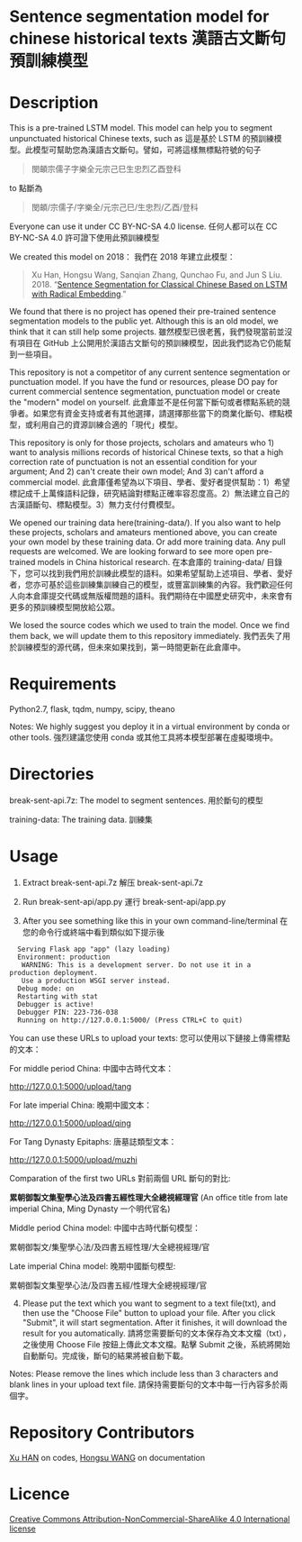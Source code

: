 # Sentence segmentation model for chinese historical texts 漢語古文斷句預訓練模型

# Description

This is a pre-trained LSTM model. This model can help you to segment unpunctuated historical Chinese texts, such as 這是基於 LSTM 的預訓練模型。此模型可幫助您為漢語古文斷句。譬如，可將這樣無標點符號的句子

>閔頔宗儒子字樂全元宗己巳生忠烈乙酉登科

to 點斷為

>閔頔/宗儒子/字樂全/元宗己巳/生忠烈/乙酉/登科

Everyone can use it under CC BY-NC-SA 4.0 license. 任何人都可以在 CC BY-NC-SA 4.0 許可證下使用此預訓練模型

We created this model on 2018： 我們在 2018 年建立此模型：

>  Xu Han, Hongsu Wang, Sanqian Zhang, Qunchao Fu, and Jun S Liu. 2018. “[Sentence Segmentation for Classical Chinese Based on LSTM with Radical Embedding](https://projects.iq.harvard.edu/files/cbdb/files/sentence_segmentation_for_classical_chinese_based_on_lstm_with_radical_embedding.pdf).”


We found that there is no project has opened their pre-trained sentence segmentation models to the public yet. Although this is an old model, we think that it can still help some projects. 雖然模型已很老舊，我們發現當前並沒有項目在 GitHub 上公開用於漢語古文斷句的預訓練模型，因此我們認為它仍能幫到一些項目。

This repository is not a competitor of any current sentence segmentation or punctuation model. If you have the fund or resources, please DO pay for current commercial sentence segmentation, punctuation model or create the "modern" model on yourself. 此倉庫並不是任何當下斷句或者標點系統的競爭者。如果您有資金支持或者有其他選擇，請選擇那些當下的商業化斷句、標點模型，或利用自己的資源訓練合適的「現代」模型。

This repository is only for those projects, scholars and amateurs who 1) want to analysis millions records of historical Chinese texts, so that a high correction rate of punctuation is not an essential condition for your argument; And 2) can't create their own model; And 3) can't afford a commercial model. 此倉庫僅希望為以下項目、學者、愛好者提供幫助：1）希望標記成千上萬條語料記錄，研究結論對標點正確率容忍度高。2）無法建立自己的古漢語斷句、標點模型。3）無力支付付費模型。

We opened our training data here(training-data/). If you also want to help these projects, scholars and amateurs mentioned above, you can create your own model by these training data. Or add more training data. Any pull requests are welcomed. We are looking forward to see more open pre-trained models in China historical research. 在本倉庫的 training-data/ 目錄下，您可以找到我們用於訓練此模型的語料。如果希望幫助上述項目、學者、愛好者，您亦可基於這些訓練集訓練自己的模型，或豐富訓練集的內容。我們歡迎任何人向本倉庫提交代碼或無版權問題的語料。我們期待在中國歷史研究中，未來會有更多的預訓練模型開放給公眾。

We losed the source codes which we used to train the model. Once we find them back, we will update them to this repository immediately. 我們丟失了用於訓練模型的源代碼，但未來如果找到，第一時間更新在此倉庫中。

# Requirements

Python2.7, flask, tqdm, numpy, scipy, theano

Notes: We highly suggest you deploy it in a virtual environment by conda or other tools. 強烈建議您使用 conda 或其他工具將本模型部署在虛擬環境中。

# Directories

break-sent-api.7z: The model to segment sentences. 用於斷句的模型

training-data: The training data. 訓練集

# Usage

1. Extract break-sent-api.7z 解压 break-sent-api.7z

2. Run break-sent-api/app.py 運行 break-sent-api/app.py

3. After you see something like this in your own command-line/terminal 在您的命令行或終端中看到類似如下提示後
```
  Serving Flask app "app" (lazy loading)
  Environment: production
   WARNING: This is a development server. Do not use it in a production deployment.
   Use a production WSGI server instead.
  Debug mode: on
  Restarting with stat
  Debugger is active!
  Debugger PIN: 223-736-038
  Running on http://127.0.0.1:5000/ (Press CTRL+C to quit)
```
You can use these URLs to upload your texts: 您可以使用以下鏈接上傳需標點的文本：

For middle period China: 中國中古時代文本：

http://127.0.0.1:5000/upload/tang

For late imperial China: 晚期中國文本：

http://127.0.0.1:5000/upload/qing

For Tang Dynasty Epitaphs: 唐墓誌類型文本：

http://127.0.0.1:5000/upload/muzhi

Comparation of the first two URLs 對前兩個 URL 斷句的對比:

**累朝御製文集聖學心法及四書五經性理大全總視經理官** (An office title from late imperial China, Ming Dynasty 一个明代官名)

Middle period China model: 中國中古時代斷句模型：

累朝御製文/集聖學心法/及四書五經性理/大全總視經理/官

Late imperial China model: 晚期中國斷句模型: 

累朝御製文集聖學心法/及四書五經/性理大全總視經理/官

4. Please put the text which you want to segment to a text file(txt), and then use the "Choose File" button to upload your file. After you click "Submit", it will start segmentation. After it finishes, it will download the result for you automatically. 請將您需要斷句的文本保存為文本文檔（txt），之後使用 Choose File 按鈕上傳此文本文檔。點擊 Submit 之後，系統將開始自動斷句。完成後，斷句的結果將被自動下載。

Notes: Please remove the lines which include less than 3 characters and blank lines in your upload text file. 請保持需要斷句的文本中每一行內容多於兩個字。

# Repository Contributors

[Xu HAN](https://github.com/fionaxuxu) on codes, [Hongsu WANG](https://github.com/sudoghut) on documentation


# Licence

 [Creative Commons Attribution-NonCommercial-ShareAlike 4.0 International license](https://creativecommons.org/licenses/by-nc-sa/4.0/)

